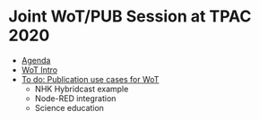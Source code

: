 # Joint WoT/PUB Session at TPAC 2020

* [Agenda](https://github.com/w3c/wot/issues/935)
* [WoT Intro](https://github.com/w3c/wot-marketing/blob/master/presentations/2020-10-WoT-Intro.pptx)
* [To do: Publication use cases for WoT](link)
    - NHK Hybridcast example
    - Node-RED integration
    - Science education

